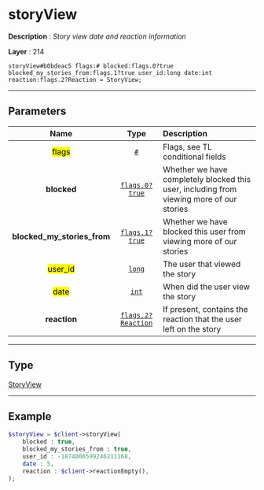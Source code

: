 # storyView

**Description** : *Story view date and reaction information*

**Layer** : 214

```tl
storyView#b0bdeac5 flags:# blocked:flags.0?true blocked_my_stories_from:flags.1?true user_id:long date:int reaction:flags.2?Reaction = StoryView;
```

---

## Parameters

| Name | Type | Description |
| :---: | :---: | :--- |
| <mark>flags</mark> | [`#`](type/#) | Flags, see TL conditional fields |
| **blocked** | [`flags.0?true`](type/true) | Whether we have completely blocked this user, including from viewing more of our stories |
| **blocked_my_stories_from** | [`flags.1?true`](type/true) | Whether we have blocked this user from viewing more of our stories |
| <mark>user_id</mark> | [`long`](type/long) | The user that viewed the story |
| <mark>date</mark> | [`int`](type/int) | When did the user view the story |
| **reaction** | [`flags.2?Reaction`](type/Reaction) | If present, contains the reaction that the user left on the story |

---

## Type

[StoryView](type/StoryView)

---

## Example

```php
$storyView = $client->storyView(
	blocked : true,
	blocked_my_stories_from : true,
	user_id : -1874006599246211168,
	date : 5,
	reaction : $client->reactionEmpty(),
);
```